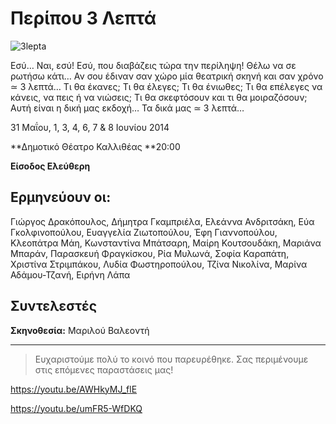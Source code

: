 # Περίπου 3 Λεπτά

![3lepta](https://github.com/theatrikiopa/theatrikiopa.eu/assets/16403754/da018a4e-3fd0-4a4b-a215-e1997a50befa)

Εσύ… Ναι, εσύ! Εσύ, που διαβάζεις τώρα την περίληψη! Θέλω να σε ρωτήσω κάτι… Αν σου έδιναν σαν χώρο μία θεατρική σκηνή και σαν χρόνο ≃ 3 λεπτά… Τι θα έκανες; Τι θα έλεγες; Τι θα ένιωθες; Τι θα επέλεγες να κάνεις, να πεις ή να νιώσεις; Τι θα σκεφτόσουν και τι θα μοιραζόσουν; Αυτή είναι η δική μας εκδοχή… Τα δικά μας ≃ 3 λεπτά…

31 Μαΐου, 1, 3, 4, 6, 7 & 8 Ιουνίου 2014

**Δημοτικό Θέατρο Καλλιθέας **20:00

**Είσοδος Ελεύθερη**

## **Ερμηνεύουν οι:**
Γιώργος Δρακόπουλος, Δήμητρα Γκαμπριέλα, Ελεάννα Ανδριτσάκη, Εύα Γκολφινοπούλου, Ευαγγελία Ζιωτοπούλου, Έφη Γιαννοπούλου, Κλεοπάτρα Μάη, Κωνσταντίνα Μπάτσαρη, Μαίρη Κουτσουδάκη, Μαριάνα Μπαράν, Παρασκευή Φραγκίσκου, Ρία Μυλωνά, Σοφία Καραπάτη, Χριστίνα Στριμπάκου, Λυδία Φωστηροπούλου, Τζίνα Νικολίνα, Μαρίνα Αδάμου-Τζανή, Ειρήνη Λάπα

## **Συντελεστές**
**Σκηνοθεσία:** Μαριλού Βαλεοντή

***
> Ευχαριστούμε πολύ το κοινό που παρευρέθηκε.
> Σας περιμένουμε στις επόμενες παραστάσεις μας!

https://youtu.be/AWHkyMJ_flE

https://youtu.be/umFR5-WfDKQ
